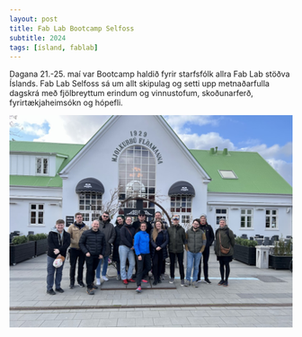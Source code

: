 ```yaml
---
layout: post
title: Fab Lab Bootcamp Selfoss
subtitle: 2024
tags: [ísland, fablab]
---
```


Dagana 21.-25. maí var Bootcamp haldið fyrir starfsfólk allra Fab Lab stöðva Íslands. Fab Lab Selfoss sá um allt skipulag og setti upp metnaðarfulla dagskrá með fjölbreyttum erindum og vinnustofum, skoðunarferð, fyrirtækjaheimsókn og hópefli. 

![Hópurinn](../img/_posts/IMG_8470.jpg)

